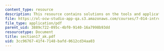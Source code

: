 ```yaml
---
content_type: resource
description: This resource contains solutions on the tools and application.
file: https://ol-ocw-studio-app-qa.s3.amazonaws.com/courses/7-014-introductory-biology-spring-2005/3cc9676741f47148bafd0612cd34aa03_section17_ak.pdf
file_type: application/pdf
parent_uid: 3889c722-095c-4bf0-9140-16a7998b93dd
resourcetype: Document
title: section17_ak.pdf
uid: 3cc96767-41f4-7148-bafd-0612cd34aa03
---
```

